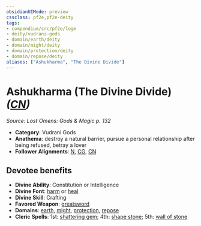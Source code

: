 ```yaml
---
obsidianUIMode: preview
cssclass: pf2e,pf2e-deity
tags:
- compendium/src/pf2e/logm
- deity/vudrani-gods
- domain/earth/deity
- domain/might/deity
- domain/protection/deity
- domain/repose/deity
aliases: ["Ashukharma", "The Divine Divide"]
---
```

# Ashukharma (The Divine Divide) *([CN](rules/traits/cn-b1.md "Chaotic Neutral Alignment Trait"))*  
*Source: Lost Omens: Gods & Magic p. 132*  

- **Category**: Vudrani Gods
- **Anathema**: destroy a natural barrier, pursue a personal relationship after being refused, betray a lover
- **Follower Alignments**: [N](rules/traits/n-b1.md "Neutral Alignment Trait"), [CG](rules/traits/cg-b1.md "Chaotic Good Alignment Trait"), [CN](rules/traits/cn-b1.md "Chaotic Neutral Alignment Trait")

## Devotee benefits

- **Divine Ability**: Constitution or Intelligence
- **Divine Font**: [harm](harm.md) or [heal](heal.md)
- **Divine Skill**: Crafting
- **Favored Weapon**: [greatsword](greatsword.md)
- **Domains**: [earth](Reference/Compendium/Setting/domains.md#Earth), [might](Reference/Compendium/Setting/domains.md#Might), [protection](Reference/Compendium/Setting/domains.md#Protection), [repose](Reference/Compendium/Setting/domains.md#Repose)
- **Cleric Spells**: 1st: [shattering gem](shattering-gem-logm.md); 4th: [shape stone](shape-stone.md); 5th: [wall of stone](wall-of-stone.md)